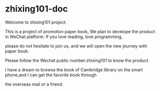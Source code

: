 # zhixing101-doc
Welcome to zhixing101 project.

This is a project of promotion paper book, We plan to develope the product in WeChat platform. If you love reading, love programming, 

please do not hesitate to join us, and we will open the new journey with paper book.

Please follow the Wechat public number:zhixing101 to know the product.

I have a dream to browse the book of Cambridge library on the smart phone,and I can get the favorite book through 

the overseas mail or a friend.
